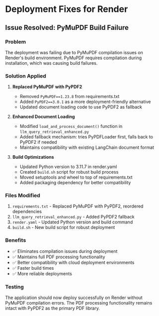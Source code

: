 # Deployment Fixes for Render

## Issue Resolved: PyMuPDF Build Failure

### Problem
The deployment was failing due to PyMuPDF compilation issues on Render's build environment. PyMuPDF requires compilation during installation, which was causing build failures.

### Solution Applied

1. **Replaced PyMuPDF with PyPDF2**
   - Removed `PyMuPDF==1.23.8` from requirements.txt
   - Added `PyPDF2==3.0.1` as a more deployment-friendly alternative
   - Updated document loading code to use PyPDF2 as fallback

2. **Enhanced Document Loading**
   - Modified `load_and_process_document()` function in `llm_query_retrieval_enhanced.py`
   - Added fallback mechanism: tries PyPDFLoader first, falls back to PyPDF2 if needed
   - Maintains compatibility with existing LangChain document format

3. **Build Optimizations**
   - Updated Python version to 3.11.7 in render.yaml
   - Created `build.sh` script for robust build process
   - Moved setuptools and wheel to top of requirements.txt
   - Added packaging dependency for better compatibility

### Files Modified

1. `requirements.txt` - Replaced PyMuPDF with PyPDF2, reordered dependencies
2. `llm_query_retrieval_enhanced.py` - Added PyPDF2 fallback
3. `render.yaml` - Updated Python version and build command
4. `build.sh` - New build script for robust deployment

### Benefits

- ✅ Eliminates compilation issues during deployment
- ✅ Maintains full PDF processing functionality
- ✅ Better compatibility with cloud deployment environments
- ✅ Faster build times
- ✅ More reliable deployments

### Testing

The application should now deploy successfully on Render without PyMuPDF compilation errors. The PDF processing functionality remains intact with PyPDF2 as the primary PDF library. 